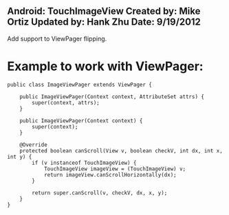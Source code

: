 Android: TouchImageView
Created by: Mike Ortiz
Updated by: Hank Zhu
Date: 9/19/2012
----------------------
Add support to ViewPager flipping.

Example to work with ViewPager:
=======
	public class ImageViewPager extends ViewPager {
	
		public ImageViewPager(Context context, AttributeSet attrs) {
			super(context, attrs);
		}
	
		public ImageViewPager(Context context) {
			super(context);
		}
	
		@Override
		protected boolean canScroll(View v, boolean checkV, int dx, int x, int y) {
			if (v instanceof TouchImageView) {
				TouchImageView imageView = (TouchImageView) v;
				return imageView.canScrollHorizontally(dx);
			}
	
			return super.canScroll(v, checkV, dx, x, y);
		}
	}